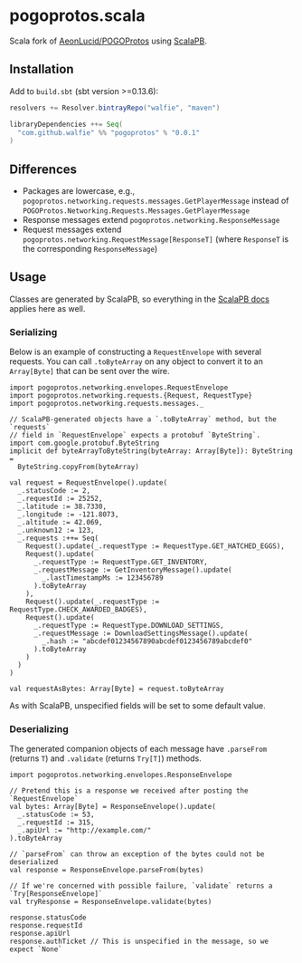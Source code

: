 # pogoprotos.scala

Scala fork of [AeonLucid/POGOProtos](https://github.com/AeonLucid/POGOProtos)
using [ScalaPB](https://github.com/trueaccord/ScalaPB).

## Installation

Add to `build.sbt` (sbt version >=0.13.6):

```scala
resolvers += Resolver.bintrayRepo("walfie", "maven")

libraryDependencies ++= Seq(
  "com.github.walfie" %% "pogoprotos" % "0.0.1"
)
```

## Differences

* Packages are lowercase, e.g., `pogoprotos.networking.requests.messages.GetPlayerMessage`
  instead of `POGOProtos.Networking.Requests.Messages.GetPlayerMessage`
* Response messages extend `pogoprotos.networking.ResponseMessage`
* Request messages extend `pogoprotos.networking.RequestMessage[ResponseT]` 
  (where `ResponseT` is the corresponding `ResponseMessage`)

## Usage

Classes are generated by ScalaPB, so everything in the
[ScalaPB docs](http://trueaccord.github.io/ScalaPB/generated-code.html)
applies here as well.

### Serializing

Below is an example of constructing a `RequestEnvelope` with several requests.
You can call `.toByteArray` on any object to convert it to an `Array[Byte]` that
can be sent over the wire.

```tut:silent
import pogoprotos.networking.envelopes.RequestEnvelope
import pogoprotos.networking.requests.{Request, RequestType}
import pogoprotos.networking.requests.messages._

// ScalaPB-generated objects have a `.toByteArray` method, but the `requests`
// field in `RequestEnvelope` expects a protobuf `ByteString`.
import com.google.protobuf.ByteString
implicit def byteArrayToByteString(byteArray: Array[Byte]): ByteString =
  ByteString.copyFrom(byteArray)

val request = RequestEnvelope().update(
  _.statusCode := 2,
  _.requestId := 25252,
  _.latitude := 38.7330,
  _.longitude := -121.8073,
  _.altitude := 42.069,
  _.unknown12 := 123,
  _.requests :++= Seq(
    Request().update(_.requestType := RequestType.GET_HATCHED_EGGS),
    Request().update(
      _.requestType := RequestType.GET_INVENTORY,
      _.requestMessage := GetInventoryMessage().update(
        _.lastTimestampMs := 123456789
      ).toByteArray
    ),
    Request().update(_.requestType := RequestType.CHECK_AWARDED_BADGES),
    Request().update(
      _.requestType := RequestType.DOWNLOAD_SETTINGS,
      _.requestMessage := DownloadSettingsMessage().update(
        _.hash := "abcdef01234567890abcdef0123456789abcdef0"
      ).toByteArray
    )
  )
)

val requestAsBytes: Array[Byte] = request.toByteArray
```

As with ScalaPB, unspecified fields will be set to some default value.

### Deserializing

The generated companion objects of each message have `.parseFrom` (returns `T`)
and `.validate` (returns `Try[T]`) methods.

```tut:silent
import pogoprotos.networking.envelopes.ResponseEnvelope

// Pretend this is a response we received after posting the `RequestEnvelope`
val bytes: Array[Byte] = ResponseEnvelope().update(
  _.statusCode := 53,
  _.requestId := 315,
  _.apiUrl := "http://example.com/"
).toByteArray

// `parseFrom` can throw an exception of the bytes could not be deserialized
val response = ResponseEnvelope.parseFrom(bytes)

// If we're concerned with possible failure, `validate` returns a `Try[ResponseEnvelope]`
val tryResponse = ResponseEnvelope.validate(bytes)
```

```tut:book
response.statusCode
response.requestId
response.apiUrl
response.authTicket // This is unspecified in the message, so we expect `None`
```

